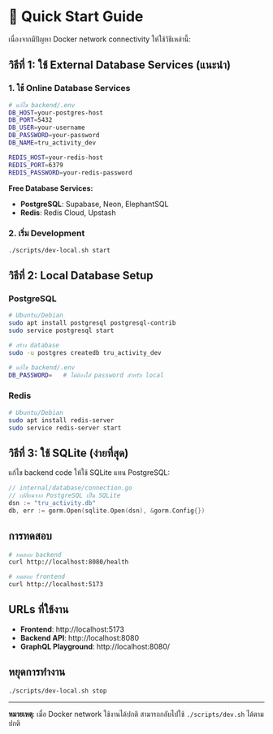 # 🚀 Quick Start Guide

เนื่องจากมีปัญหา Docker network connectivity ให้ใช้วิธีเหล่านี้:

## วิธีที่ 1: ใช้ External Database Services (แนะนำ)

### 1. ใช้ Online Database Services
```bash
# แก้ไข backend/.env
DB_HOST=your-postgres-host
DB_PORT=5432
DB_USER=your-username
DB_PASSWORD=your-password
DB_NAME=tru_activity_dev

REDIS_HOST=your-redis-host
REDIS_PORT=6379
REDIS_PASSWORD=your-redis-password
```

**Free Database Services:**
- **PostgreSQL**: Supabase, Neon, ElephantSQL
- **Redis**: Redis Cloud, Upstash

### 2. เริ่ม Development
```bash
./scripts/dev-local.sh start
```

## วิธีที่ 2: Local Database Setup

### PostgreSQL
```bash
# Ubuntu/Debian
sudo apt install postgresql postgresql-contrib
sudo service postgresql start

# สร้าง database
sudo -u postgres createdb tru_activity_dev

# แก้ไข backend/.env
DB_PASSWORD=   # ไม่ต้องใส่ password สำหรับ local
```

### Redis
```bash
# Ubuntu/Debian  
sudo apt install redis-server
sudo service redis-server start
```

## วิธีที่ 3: ใช้ SQLite (ง่ายที่สุด)

แก้ไข backend code ให้ใช้ SQLite แทน PostgreSQL:

```go
// internal/database/connection.go
// เปลี่ยนจาก PostgreSQL เป็น SQLite
dsn := "tru_activity.db"
db, err := gorm.Open(sqlite.Open(dsn), &gorm.Config{})
```

## การทดสอบ

```bash
# ทดสอบ backend
curl http://localhost:8080/health

# ทดสอบ frontend  
curl http://localhost:5173
```

## URLs ที่ใช้งาน

- **Frontend**: http://localhost:5173
- **Backend API**: http://localhost:8080
- **GraphQL Playground**: http://localhost:8080/

## หยุดการทำงาน

```bash
./scripts/dev-local.sh stop
```

---

**หมายเหตุ**: เมื่อ Docker network ใช้งานได้ปกติ สามารถกลับไปใช้ `./scripts/dev.sh` ได้ตามปกติ